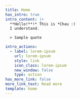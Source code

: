 ```yaml
---
title: Home
has_intro: true
intro_content: |+
  **Hello!**!* This is *Chau :)  
  I understand. 

  > Sample quote 

intro_actions:
  - label: lorem-ipsum
    url: lorem-ipsum
    style: link
    icon_class: lorem-ipsum
    new_window: false
    type: action
has_more_link: false
more_link_text: Read more
template: home
---
```

